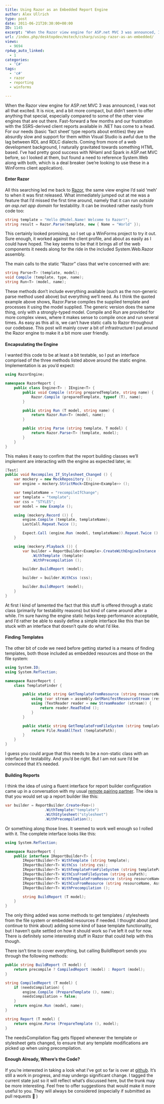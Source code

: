 ```yaml
---
title: Using Razor as an Embedded Report Engine
author: Alex Ullrich
type: post
date: 2011-06-21T20:30:00+00:00
ID: 1145
excerpt: "When the Razor view engine for ASP.net MVC 3 was announced, I was not all that excited.  It is nice, and a bit more compact, but didn't seem to offer anything that special, especially compared to some of the other view engines that are out there.  Fast-&hellip;"
url: /index.php/desktopdev/mstech/csharp/using-razor-as-an-embedded/
views:
  - 9694
rp4wp_auto_linked:
  - 1
categories:
  - 'C#'
tags:
  - 'c#'
  - razor
  - reporting
  - winforms

---
```

When the Razor view engine for ASP.net MVC 3 was announced, I was not all that excited. It is nice, and a bit more compact, but didn&#8217;t seem to offer anything that special, especially compared to some of the other view engines that are out there. Fast-forward a few months and our frustration with the SSRS-derived client reports available in .NET has come to a head. For our needs (basic &#8216;fact sheet&#8217; type reports about entities) they are absurdly slow and support for them within Visual Studio is awful due to the lag between RDL and RDLC dialects. Coming from more of a web development background, I naturally gravitated towards something HTML based. I&#8217;ve had pretty good success with NHaml and Spark in ASP.net MVC before, so I looked at them, but found a need to reference System.Web along with both, which is a deal breaker (we&#8217;re looking to use these in a WinForms client application).

#### Enter Razor

All this searching led me back to [Razor][1], the same view engine I&#8217;d said &#8216;meh&#8217; to when it was first released. What immediately jumped out at me was a feature that I&#8217;d missed the first time around, namely that it can run _outside an asp.net app domain_ for testability. It can be invoked rather easily from code too:

```csharp
string template = "Hello @Model.Name! Welcome to Razor!";
string result = Razor.Parse(template, new { Name = "World" });
```

This certainly looked promising, so I set up a WinForms project to try it out. Sure enough, it worked against the client profile, and about as easily as I could have hoped. The key seems to be that it brings all of the web components it needs along for the ride in the included System.Web.Razor assembly. 

The main calls to the static &#8220;Razor&#8221; class that we&#8217;re concerned with are:

```csharp
string Parse<T> (template, model);
void Compile (template, type, name);
string Run<T> (model, name);
```

These methods don&#8217;t include everything available (such as the non-generic parse method used above) but everything we&#8217;ll need. As I think the quoted example above shows, Razor.Parse compiles the supplied template and processes it using the model supplied. The generic version does the same thing, only with a strongly-typed model. Compile and Run are provided for more complex views, where it makes sense to compile once and run several times. As easy as this all is, we can&#8217;t have static calls to Razor throughout our codebase. This post will mainly cover a bit of infrastructure I put around the Razor engine to make it a bit more user friendly.

#### Encapsulating the Engine

I wanted this code to be at least a bit testable, so I put an interface comprised of the three methods listed above around the static engine. Implementation is as you&#8217;d expect:

```csharp
using RazorEngine;

namespace RazorReport {
    public class Engine<T> : IEngine<T> {
        public void Compile (string preparedTemplate, string name) {
            Razor.Compile (preparedTemplate, typeof (T), name);
        }

        public string Run (T model, string name) {
            return Razor.Run<T> (model, name);
        }

        public string Parse (string template, T model) {
            return Razor.Parse<T> (template, model);
        }
    }
}
```
This makes it easy to confirm that the report building classes we&#8217;ll implement are interacting with the engine as expected later, ie:

```csharp
[Test]
public void Recompiles_If_Stylesheet_Changed () {
    var mockery = new MockRepository ();
    var engine = mockery.StrictMock<IEngine<Example>> ();

    var templateName = "recompileIfChange";
    var template = "template";
    var css = "STYLES";
    var model = new Example ();

    using (mockery.Record ()) {
        engine.Compile (template, templateName);
        LastCall.Repeat.Twice ();

        Expect.Call (engine.Run (model, templateName)).Repeat.Twice ().Return ("return");
    }

    using (mockery.Playback ()) {
        var builder = ReportBuilder<Example>.CreateWithEngineInstance (templateName, engine)
            .WithTemplate (template)
            .WithPrecompilation ();

        builder.BuildReport (model);

        builder = builder.WithCss (css);

        builder.BuildReport (model);
    }
}
```

At first I kind of lamented the fact that this stuff is offered through a static class (primarily for testability reasons) but kind of came around after a while. I&#8217;m sure having the engine static helps keep performance acceptable, and I&#8217;d rather be able to easily define a simple interface like this than be stuck with an interface that doesn&#8217;t quite do what I&#8217;d like.

#### Finding Templates

The other bit of code we need before getting started is a means of finding templates, both those included as embedded resources and those on the file system:

```csharp
using System.IO;
using System.Reflection;

namespace RazorReport {
    class TemplateFinder {

        public static string GetTemplateFromResource (string resourceName, Assembly assembly) {
            using (var stream = assembly.GetManifestResourceStream (resourceName))
            using (TextReader reader = new StreamReader (stream)) {
                return reader.ReadToEnd ();
            }
        }

        public static string GetTemplateFromFileSystem (string templatePath) {
            return File.ReadAllText (templatePath);
        }
    }
}
```

I guess you could argue that this needs to be a non-static class with an interface for testability. And you&#8217;d be right. But I am not sure I&#8217;d be convinced that it&#8217;s needed.

#### Building Reports

I think the idea of using a fluent interface for report builder configuration came up in a conversation with my usual [remote pairing partner][2]. The idea is that you would set up a report builder like this:

```csharp
var builder = ReportBuilder.Create<Foo>()
                  .WithTemplate("template")
                  .WithStylesheet("stylesheet")
                  .WithPrecompilation();
```

Or something along those lines. It seemed to work well enough so I rolled with it. The complete interface looks like this:

```csharp
using System.Reflection;

namespace RazorReport {
    public interface IReportBuilder<T> {
        IReportBuilder<T> WithTemplate (string template);
        IReportBuilder<T> WithCss (string css);
        IReportBuilder<T> WithTemplateFromFileSystem (string templatePath);
        IReportBuilder<T> WithCssFromFileSystem (string cssPath);
        IReportBuilder<T> WithTemplateFromResource (string resourceName, Assembly assembly);
        IReportBuilder<T> WithCssFromResource (string resourceName, Assembly assembly);
        IReportBuilder<T> WithPrecompilation ();

        string BuildReport (T model);
    }
}
```

The only thing added was some methods to get templates / stylesheets from the file system or embedded resources if needed. I thought about (and continue to think about) adding some kind of base template functionality, but I haven&#8217;t quite settled on how it should work so I&#8217;ve left it out for now. There is definitely some interesting stuff in Razor that could help with this though.

There isn&#8217;t time to cover everything, but calling BuildReport sends you through the following methods:

```csharp
public string BuildReport (T model) {
    return precompile ? CompiledReport (model) : Report (model);
}

string CompiledReport (T model) {
    if (needsCompilation) {
        engine.Compile (PrepareTemplate (), name);
        needsCompilation = false;
    }
    return engine.Run (model, name);
}

string Report (T model) {
    return engine.Parse (PrepareTemplate (), model);
}
```

The needsCompilation flag gets flipped whenever the template or stylesheet gets changed, to ensure that any template modifications are picked up when using precompilation.

#### Enough Already, Where&#8217;s the Code?

If you&#8217;re interested in taking a look what I&#8217;ve got so far is over at [github][3]. It&#8217;s still a work in progress, and may undergo significant change. I tagged the current state just so it will reflect what&#8217;s discussed here, but the trunk may be more interesting. Feel free to offer suggestions that would make it more useful to you. They will always be considered (especially if submitted as pull requests 🙂 )

 [1]: http://razorengine.codeplex.com/
 [2]: /index.php/All/?disp=authdir&author=225
 [3]: https://github.com/AlexCuse/RazorReport/tree/initial-blogpost
